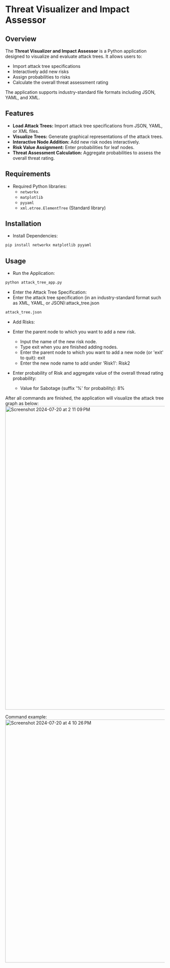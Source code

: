 # Threat Visualizer and Impact Assessor

## Overview

The **Threat Visualizer and Impact Assessor** is a Python application designed to visualize and evaluate attack trees. It allows users to:

- Import attack tree specifications
- Interactively add new risks
- Assign probabilities to risks
- Calculate the overall threat assessment rating

The application supports industry-standard file formats including JSON, YAML, and XML.

## Features
- **Load Attack Trees:** Import attack tree specifications from JSON, YAML, or XML files.
- **Visualize Trees:** Generate graphical representations of the attack trees.
- **Interactive Node Addition:** Add new risk nodes interactively.
- **Risk Value Assignment:** Enter probabilities for leaf nodes.
- **Threat Assessment Calculation:** Aggregate probabilities to assess the overall threat rating.

## Requirements

- Required Python libraries:
  - `networkx`
  - `matplotlib`
  - `pyyaml`
  - `xml.etree.ElementTree` (Standard library)

## Installation
- Install Dependencies:
```bash
pip install networkx matplotlib pyyaml
```

## Usage
- Run the Application:
```bash
python attack_tree_app.py
```

- Enter the Attack Tree Specification:
- Enter the attack tree specification (in an industry-standard format such as XML, YAML, or JSON):attack_tree.json
```bash
attack_tree.json
```

- Add Risks:
- Enter the parent node to which you want to add a new risk.
  - Input the name of the new risk node.
  - Type exit when you are finished adding nodes.
  - Enter the parent node to which you want to add a new node (or 'exit' to quit): exit
  - Enter the new node name to add under 'Risk1': Risk2

- Enter probability of Risk and aggregate value of the overall thread rating probability:
  - Value for Sabotage (suffix '%' for probability): 8%

After all commands are finished, the application will visualize the attack tree graph as below:
<img width="958" alt="Screenshot 2024-07-20 at 2 11 09 PM" src="https://github.com/user-attachments/assets/0015f5d5-f5b7-4e7a-a35a-a210019fdd62">


Command example:
<img width="767" alt="Screenshot 2024-07-20 at 4 10 26 PM" src="https://github.com/user-attachments/assets/baaf41be-cbc9-434f-8710-95bfeba118c7">
